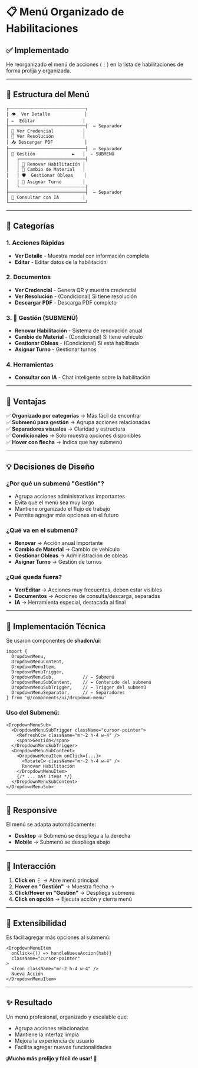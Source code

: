 # 📋 Menú Organizado de Habilitaciones

## ✅ Implementado

He reorganizado el menú de acciones (⋮) en la lista de habilitaciones de forma prolija y organizada.

---

## 🎨 Estructura del Menú

```
┌─────────────────────────────┐
│ 👁️  Ver Detalle             │
│ ✏️  Editar                  │
├─────────────────────────────┤  ← Separador
│ 🎫 Ver Credencial           │
│ 📄 Ver Resolución           │
│ 📥 Descargar PDF            │
├─────────────────────────────┤  ← Separador
│ 🔄 Gestión              ►   │  ← SUBMENÚ
│   ┌─────────────────────────┤
│   │ 🔁 Renovar Habilitación │
│   │ 🚗 Cambio de Material   │
│   │ 🛡️  Gestionar Obleas    │
│   │ 📅 Asignar Turno        │
│   └─────────────────────────┤
├─────────────────────────────┤  ← Separador
│ 🤖 Consultar con IA         │
└─────────────────────────────┘
```

---

## 📂 Categorías

### **1. Acciones Rápidas**
- **Ver Detalle** - Muestra modal con información completa
- **Editar** - Editar datos de la habilitación

### **2. Documentos**
- **Ver Credencial** - Genera QR y muestra credencial
- **Ver Resolución** - (Condicional) Si tiene resolución
- **Descargar PDF** - Descarga PDF completo

### **3. 🔄 Gestión** (SUBMENÚ)
- **Renovar Habilitación** - Sistema de renovación anual
- **Cambio de Material** - (Condicional) Si tiene vehículo
- **Gestionar Obleas** - (Condicional) Si está habilitada
- **Asignar Turno** - Gestionar turnos

### **4. Herramientas**
- **Consultar con IA** - Chat inteligente sobre la habilitación

---

## 🎯 Ventajas

✅ **Organizado por categorías** → Más fácil de encontrar  
✅ **Submenú para gestión** → Agrupa acciones relacionadas  
✅ **Separadores visuales** → Claridad y estructura  
✅ **Condicionales** → Solo muestra opciones disponibles  
✅ **Hover con flecha** → Indica que hay submenú  

---

## 💡 Decisiones de Diseño

### **¿Por qué un submenú "Gestión"?**
- Agrupa acciones administrativas importantes
- Evita que el menú sea muy largo
- Mantiene organizado el flujo de trabajo
- Permite agregar más opciones en el futuro

### **¿Qué va en el submenú?**
- **Renovar** → Acción anual importante
- **Cambio de Material** → Cambio de vehículo
- **Gestionar Obleas** → Administración de obleas
- **Asignar Turno** → Gestión de turnos

### **¿Qué queda fuera?**
- **Ver/Editar** → Acciones muy frecuentes, deben estar visibles
- **Documentos** → Acciones de consulta/descarga, separadas
- **IA** → Herramienta especial, destacada al final

---

## 🔧 Implementación Técnica

Se usaron componentes de **shadcn/ui**:

```tsx
import {
  DropdownMenu,
  DropdownMenuContent,
  DropdownMenuItem,
  DropdownMenuTrigger,
  DropdownMenuSub,           // ← Submenú
  DropdownMenuSubContent,    // ← Contenido del submenú
  DropdownMenuSubTrigger,    // ← Trigger del submenú
  DropdownMenuSeparator,     // ← Separadores
} from '@/components/ui/dropdown-menu'
```

### **Uso del Submenú:**

```tsx
<DropdownMenuSub>
  <DropdownMenuSubTrigger className="cursor-pointer">
    <RefreshCcw className="mr-2 h-4 w-4" />
    <span>Gestión</span>
  </DropdownMenuSubTrigger>
  <DropdownMenuSubContent>
    <DropdownMenuItem onClick={...}>
      <RotateCw className="mr-2 h-4 w-4" />
      Renovar Habilitación
    </DropdownMenuItem>
    {/* ... más items */}
  </DropdownMenuSubContent>
</DropdownMenuSub>
```

---

## 📱 Responsive

El menú se adapta automáticamente:
- **Desktop** → Submenú se despliega a la derecha
- **Mobile** → Submenú se despliega abajo

---

## 🎨 Interacción

1. **Click en ⋮** → Abre menú principal
2. **Hover en "Gestión"** → Muestra flecha →
3. **Click/Hover en "Gestión"** → Despliega submenú
4. **Click en opción** → Ejecuta acción y cierra menú

---

## 🚀 Extensibilidad

Es fácil agregar más opciones al submenú:

```tsx
<DropdownMenuItem
  onClick={() => handleNuevaAccion(hab)}
  className="cursor-pointer"
>
  <Icon className="mr-2 h-4 w-4" />
  Nueva Acción
</DropdownMenuItem>
```

---

## ✨ Resultado

Un menú profesional, organizado y escalable que:
- Agrupa acciones relacionadas
- Mantiene la interfaz limpia
- Mejora la experiencia de usuario
- Facilita agregar nuevas funcionalidades

**¡Mucho más prolijo y fácil de usar!** 🎯
